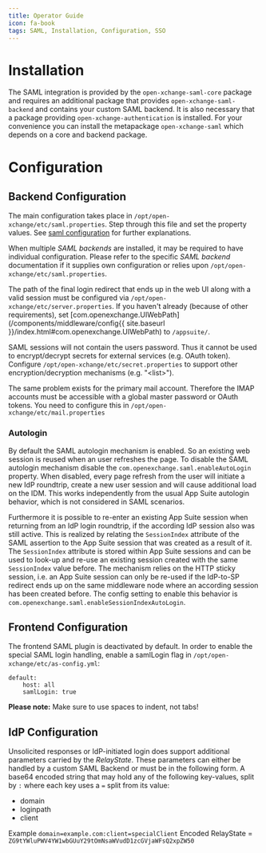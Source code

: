 ```yaml
---
title: Operator Guide
icon: fa-book
tags: SAML, Installation, Configuration, SSO
---
```


# Installation

The SAML integration is provided by the `open-xchange-saml-core` package and requires an additional package that provides `open-xchange-saml-backend` and contains your custom SAML backend. It is also necessary that a package providing `open-xchange-authentication` is installed. For your convenience you can install the metapackage `open-xchange-saml` which depends on a core and backend package.


# Configuration

## Backend Configuration

The main configuration takes place in `/opt/open-xchange/etc/saml.properties`. Step through this file and set the property values. See [saml configuration](https://documentation.open-xchange.com/components/middleware/config/develop/index.html#mode=features&feature=Saml) for further explanations.

When multiple *SAML backends* are installed, it may be required to have individual configuration. Please refer to the specific *SAML backend* documentation if it supplies own configuration or relies upon `/opt/open-xchange/etc/saml.properties`.

The path of the final login redirect that ends up in the web UI along with a valid session must be configured via `/opt/open-xchange/etc/server.properties`. If you haven't already (because of other requirements), set [com.openexchange.UIWebPath](/components/middleware/config{{ site.baseurl }}/index.html#com.openexchange.UIWebPath) to `/appsuite/`.

SAML sessions will not contain the users password. Thus it cannot be used to encrypt/decrypt secrets for external services (e.g. OAuth token). Configure `/opt/open-xchange/etc/secret.properties` to support other encryption/decryption mechanisms (e.g. "\<list\>").

The same problem exists for the primary mail account. Therefore the IMAP accounts must be accessible with a global master password or OAuth tokens. You need to configure this in `/opt/open-xchange/etc/mail.properties`


### Autologin

By default the SAML autologin mechanism is enabled. So an existing web session is reused when an user refreshes the page. To disable the SAML autologin mechanism disable the `com.openexchange.saml.enableAutoLogin` property. When disabled, every page refresh from the user will initiate a new IdP roundtrip, create a new user session and will cause additional load on the IDM. This works independently from the usual App Suite autologin behavior, which is not considered in SAML scenarios.

Furthermore it is possible to re-enter an existing App Suite session when returning from an IdP login roundtrip, if the according IdP session also was still active. This is realized by relating the `SessionIndex` attribute of the SAML assertion to the App Suite session that was created as a result of it. The `SessionIndex` attribute is stored within App Suite sessions and can be used to look-up and re-use an existing session created with the same `SessionIndex` value before. The mechanism relies on the HTTP sticky session, i.e. an App Suite session can only be re-used if the IdP-to-SP redirect ends up on the same middleware node where an according session has been created before. The config setting to enable this behavior is `com.openexchange.saml.enableSessionIndexAutoLogin`.


## Frontend Configuration

The frontend SAML plugin is deactivated by default. In order to enable the special SAML login handling, enable a samlLogin flag in `/opt/open-xchange/etc/as-config.yml`:

    default:
        host: all
        samlLogin: true

**Please note:** Make sure to use spaces to indent, not tabs!

## IdP Configuration

Unsolicited responses or IdP-initiated login does support additional parameters carried by the *RelayState*. These parameters can either be handled by a custom SAML Backend or must be in the following form. A base64 encoded string that may hold any of the following key-values, split by `:` where each key uses a `=` split from its value:

* domain
* loginpath
* client

Example `domain=example.com:client=specialClient`
Encoded RelayState = `ZG9tYWluPWV4YW1wbGUuY29tOmNsaWVudD1zcGVjaWFsQ2xpZW50`
